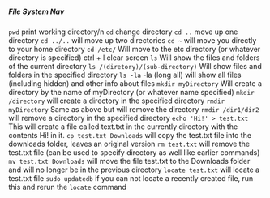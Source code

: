 ##### File System Nav
`pwd`     print working directory/n
`cd`     change directory
	`cd ..`       move up one directory
	`cd ../..`     will move up two directories
	`cd ~`      will move you directly to your home directory
	`cd /etc/`      Will move to the etc directory (or whatever directory is specified)
ctrl + l    clear screen
`ls`       Will show the files and folders of the current directory
	`ls /(diretory)/(sub-directory)`        Will show files and folders in the specified directory
		`ls -la`       -la (long all) will show all files (including hidden) and other info about files
`mkdir myDirectory`      Will create a directory by the name of myDirectory (or whatever name specified)
	`mkdir /directory`     will create a directory in the specified directory
`rmdir myDirectory`       Same as above but will remove the directory
	`rmdir /dir1/dir2`        will remove a directory in the specified directory
`echo 'Hi!' > test.txt`        This will create a file called text.txt in the currently directory with the contents Hi! in it.
`cp test.txt Downloads`        will copy the test.txt file into the downloads folder, leaves an original version
`rm test.txt`           will remove the test.txt file (can be used to specify directory as well like earlier commands)
`mv test.txt Downloads`      will move the file test.txt to the Downloads folder and will no longer be in the previous directory
`locate test.txt`      will locate a test.txt file
`sudo updatedb`      if you can not locate a recently created file, run this and rerun the `locate` command